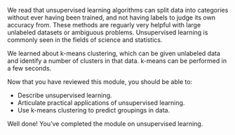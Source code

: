 We read that unsupervised learning algorithms can split data into categories without ever having been trained, and not having labels to judge its own accuracy from. These methods are reguarly very helpful with large unlabeled datasets or ambiguous problems. Unsupervised learning is commonly seen in the fields of science and statistics.

We learned about k-means clustering, which can be given unlabeled data and identify a number of clusters in that data. k-means can be performed in a few seconds.

Now that you have reviewed this module, you should be able to:

* Describe unsupervised learning.
* Articulate practical applications of unsupervised learning.
* Use k-means clustering to predict groupings in data.

Well done! You’ve completed the module on unsupervised learning.
